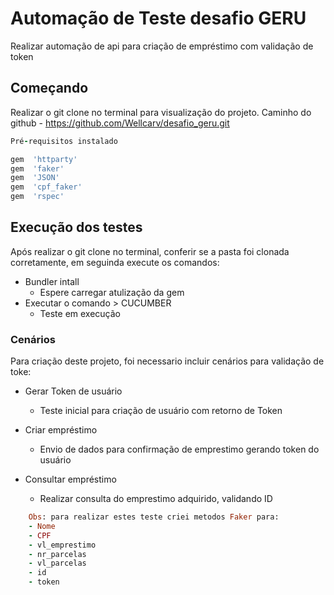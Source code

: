 # Automação de Teste desafio GERU

Realizar automação de api para criação de empréstimo com validação de token

## Começando
 
 Realizar o git clone no terminal para visualização do projeto.
 Caminho do github - https://github.com/Wellcarv/desafio_geru.git
 
 ```ruby
 Pré-requisitos instalado

gem  'httparty'
gem  'faker'
gem  'JSON'
gem  'cpf_faker'
gem  'rspec'
```

## Execução dos testes

Após realizar o git clone no terminal, conferir se a pasta foi clonada corretamente, em seguinda execute os comandos:
- Bundler intall
	- Espere carregar atulização da gem	
- Executar o comando > CUCUMBER
	- Teste em execução

### Cenários

Para criação deste projeto, foi necessario incluir cenários para validação de toke:

- Gerar Token de usuário
	- Teste inicial para criação de usuário com retorno de Token
	
- Criar empréstimo
	- Envio de dados para confirmação de emprestimo gerando token do usuário
	
- Consultar empréstimo
	- Realizar consulta do emprestimo adquirido, validando ID

```ruby
	Obs: para realizar estes teste criei metodos Faker para:
	- Nome
	- CPF
	- vl_emprestimo
	- nr_parcelas
	- vl_parcelas
	- id
	- token
```
